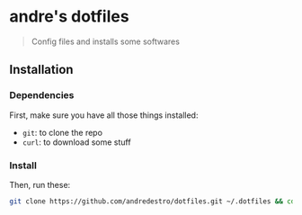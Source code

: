 # andre's dotfiles

> Config files and installs some softwares

## Installation

### Dependencies

First, make sure you have all those things installed:

- `git`: to clone the repo
- `curl`: to download some stuff

### Install

Then, run these:

```sh
git clone https://github.com/andredestro/dotfiles.git ~/.dotfiles && cd ~/.dotfiles && ./script/bootstrap
```
